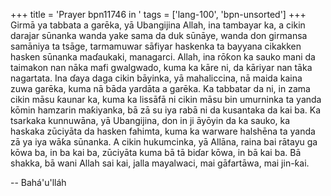 +++
title = 'Prayer bpn11746 in '
tags = ['lang-100', 'bpn-unsorted']
+++
Girmā ya tabbata a garēka, yā Ubangijina Allah, ina tambayar ka, a cikin darajar sūnanka wanda yake sama da duk sūnāye, wanda don girmansa samāniya ta tsāge, tarmamuwar sāfiyar haskenka ta bayyana cikakken hasken sūnanka maɗaukaki, managarci. Allah, ina rōƙon ka sauko mani da taimakon nan nāka mafi gwalgwado, kuma ka kāre ni, da kāriyar nan tāka nagartata. Ina ɗaya daga cikin bāyinka, yā mahaliccina, nā maida kaina zuwa garēka, kuma nā bāda yardāta a garēka. Ka tabbatar da ni, in zama cikin māsu ƙaunar ka, kuma ka lissāfā ni cikin māsu bin umurninka ta yanda kōmin hamzarin maƙiyanka, bā zā su iya rabā ni da kusantaka da kai ba. Ka tsarkaka kunnuwāna, yā Ubangijina, don in ji āyōyin da ka sauko, ka haskaka zūciyāta da hasken fahimta, kuma ka warware halshēna ta yanda zā ya iya wāƙa sūnanka. A cikin hukumcinka, yā Allāna, raina bai rātayu ga kōwa ba, in ba kai ba, zūciyāta kuma bā tā biɗar kōwa, in bā kai ba.
Bā shakka, bā wani Allah sai kai, jalla mayalwaci, mai gāfartāwa, mai jin-ƙai.

-- Bahá'u'lláh
